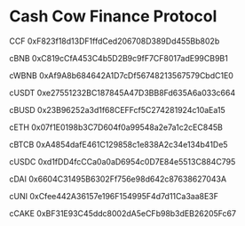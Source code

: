 # Cash Cow Finance Protocol

CCF 0xF823f18d13DF1ffdCed206708D389Dd455Bb802b

cBNB 0xC819cCfA453C4b5D2B9c9fF7CF8017adE99CB9B1

cWBNB 0xAf9A8b684642A1D7cDf56748213567579CbdC1E0

cUSDT 0xe27551232BC187845A47D3BB8Fd635A6a033c664

cBUSD 0x23B96252a3d1f68CEFFcf5C274281924c10aEa15

cETH 0x07f1E0198b3C7D604f0a99548a2e7a1c2cEC845B

cBTCB 0xA4854dafE461C129858c1e838A2c34e134b41De5

cUSDC 0xd1fDD4fcCCa0a0aD6954c0D7E84e5513C884C795

cDAI 0x6604C31495B6302Ff756e98d642c87638627043A

cUNI 0xCfee442A36157e196F154995F4d7d11Ca3aa8E3F

cCAKE 0xBF31E93C45ddc8002dA5eCFb98b3dEB26205Fc67
